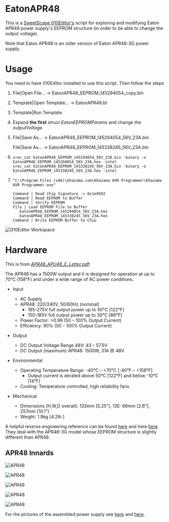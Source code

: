 # EatonAPR48
This is a [SweetScape 010Editor's](https://www.sweetscape.com/010editor/repository/templates/file_info.php?file=EatonAPR48.bt&type=0&sort=) script for exploring and modifying Eaton APR48 power supply's EEPROM structure (in order to be able to change the output voltage). 

Note that Eaton APR48 is an older version of Eaton APR48-3G power supply.

# Usage

You need to have 010Editor installed to use this script. Then follow the steps 
1. File|Open File... -> EatonAPR48_EEPROM_145294054_copy.bin
2. Template|Open Template... -> EatonAPR48.bt
3. Template|Run Template
4. Expand **the first** _struct EatonEEPROMParams_ and change the _outputVoltage_.
5. File|Save As... -> EatonAPR48_EEPROM_145294054_56V_23A.bin
   
   File|Save As... -> EatonAPR48_EEPROM_145338245_56V_23A.bin
6. ```
   srec_cat EatonAPR48_EEPROM_145294054_56V_23A.bin -binary -o EatonAPR48_EEPROM_145294054_56V_23A.hex -intel
   srec_cat EatonAPR48_EEPROM_145338245_56V_23A.bin -binary -o EatonAPR48_EEPROM_145338245_56V_23A.hex -intel
   ```
7. `"C:\Program Files (x86)\khazama.com\Khazama AVR Programmer\Khazama AVR Programmer.exe"`
   ```
   Command | Read Chip Signature -> 0x1e9502
   Command | Read EEPROM to Buffer
   Command | Verify EEPROM
   File | Load EEPROM File to Buffer
      EatonAPR48_EEPROM_145294054_56V_23A.hex
      EatonAPR48_EEPROM_145338245_56V_23A.hex
   Command | Write EEPROM Buffer to Chip
   ```

![010Editor Workspace](./SweetScape_010Editor.PNG "010Editor Workspace")

# Hardware

This is from _[APR48_APU48_E_Letter.pdf](http://lit.powerware.com/ll_download.asp?file=APR48_APU48_E_Letter.pdf):_

The APR48 has a 1500W output and it is designed for operation at up to 70°C (158°F) 
and under a wide range of AC power conditions.

- Input
    - AC Supply
    - APR48: 220/240V, 50/60Hz (nominal)
        - 185-275V full output power up to 50°C [122°F]
        - 150-185V full output power up to 30°C [86°F]
    - Power Factor: >0.99 (50 – 100% Output Current)
    - Efficiency: 90% (50 – 100% Output Current)

- Output
  - DC Output Voltage Range     48V: 43 – 57.5V
  - DC Output (maximum)         APR48: 1500W, 31A @ 48V

- Environmental
    - Operating Temperature Range: -40°C – +70°C [-40°F – +158°F]
        - Output current is derated above 50°C [122°F] and below -10°C [14°F]
    - Cooling: Temperature controlled, high reliability fans

- Mechanical
    - Dimensions (H,W,D overall): 133mm [5.25”], 13E: 66mm [2.6”], 257mm [10.1”]
    - Weight: 1.9kg [4.2lb ]

A helpful reverse engineering reference can be found [here](https://electrotransport.ru/ussr/index.php?topic=21127.msg490810#msg490810) and here [here](https://endless-sphere.com/forums/viewtopic.php?f=2&t=66169#p995130). They deal with the APR48-3G model whose EEPROM structure is slightly different than APR48.

## APR48 Innards

![APR48](./images/20180505_164400.jpg "APR48")

![APR48](./images/20180505_164520.jpg "APR48")

![APR48](./images/20180505_165326.jpg "APR48")

![APR48](./images/20180505_165416.jpg "APR48")

![APR48](./images/20180505_165505.jpg "APR48")

For the pictures of the assembled power supply see [here](https://endless-sphere.com/forums/viewtopic.php?t=93764) and [here](https://imgur.com/a/TzfKa).


